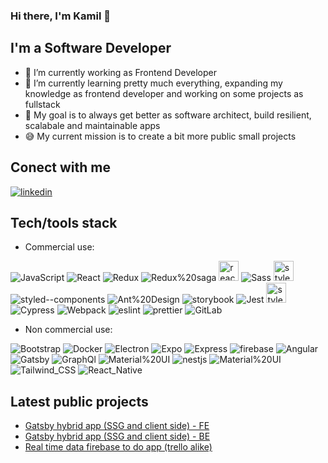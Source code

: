 <!-- Get labels from
https://github.com/alexandresanlim/Badges4-README.md-Profile#-frameworks- -->

### Hi there, I'm Kamil 👋
## I'm a Software Developer
- :construction_worker: I’m currently working as Frontend Developer
- 🌱 I’m currently learning pretty much everything, expanding my knowledge as frontend developer and working on some projects as fullstack
- :office: My goal is to always get better as software architect, build resilient, scalabale and maintainable apps
- :sweat_smile: My current mission is to create a bit more public small projects 

## Conect with me
[![linkedin](https://img.shields.io/badge/LinkedIn-0077B5?style=for-the-badge&logo=linkedin&logoColor=white)](https://linkedin.com/in/kamil-szczerbi%C5%84ski-ba9b26183)

## Tech/tools stack
- Commercial use: 

![JavaScript](https://img.shields.io/badge/JavaScript-323330?style=for-the-badge&logo=javascript&logoColor=F7DF1E)
![React](https://img.shields.io/badge/React-20232A?style=for-the-badge&logo=react&logoColor=61DAFB)
![Redux](https://img.shields.io/badge/Redux-593D88?style=for-the-badge&logo=redux&logoColor=white)
![Redux%20saga](https://img.shields.io/badge/Redux%20saga-86D46B?style=for-the-badge&logo=redux%20saga&logoColor=999999)
<img alt="react-query" height="32px" src="https://react-query.tanstack.com/_next/static/images/emblem-light-628080660fddb35787ff6c77e97ca43e.svg" />
![Sass](https://img.shields.io/badge/Sass-CC6699?style=for-the-badge&logo=sass&logoColor=white)
<img alt="styled-component" height="32px" src="https://raw.githubusercontent.com/styled-components/brand/master/styled-components.png" />
![styled--components](https://img.shields.io/badge/styled--components-DB7093?style=for-the-badge&logo=styled-components&logoColor=white)
![Ant%20Design](https://img.shields.io/badge/Ant%20Design-1890FF?style=for-the-badge&logo=antdesign&logoColor=white)
![storybook](https://img.shields.io/badge/storybook-FF4785?style=for-the-badge&logo=storybook&logoColor=white)
![Jest](https://img.shields.io/badge/Jest-C21325?style=for-the-badge&logo=jest&logoColor=white)
<img alt="styled-component" height="32px" src="https://testing-library.com/img/octopus-128x128.png" />
![Cypress](https://img.shields.io/badge/Cypress-17202C?style=for-the-badge&logo=cypress&logoColor=white)
![Webpack](https://img.shields.io/badge/Webpack-8DD6F9?style=for-the-badge&logo=Webpack&logoColor=white)
![eslint](https://img.shields.io/badge/eslint-3A33D1?style=for-the-badge&logo=eslint&logoColor=white)
![prettier](https://img.shields.io/badge/prettier-1A2C34?style=for-the-badge&logo=prettier&logoColor=F7BA3E)
![GitLab](https://img.shields.io/badge/GitLab-330F63?style=for-the-badge&logo=gitlab&logoColor=white)


- Non commercial use:

![Bootstrap](https://img.shields.io/badge/Bootstrap-563D7C?style=for-the-badge&logo=bootstrap&logoColor=white)
![Docker](https://img.shields.io/badge/Docker-2CA5E0?style=for-the-badge&logo=docker&logoColor=white)
![Electron](https://img.shields.io/badge/Electron-2B2E3A?style=for-the-badge&logo=electron&logoColor=9FEAF9)
![Expo](https://img.shields.io/badge/Expo-1B1F23?style=for-the-badge&logo=expo&logoColor=white)
![Express](https://img.shields.io/badge/Express.js-000000?style=for-the-badge&logo=express&logoColor=whitee)
![firebase](https://img.shields.io/badge/firebase-ffca28?style=for-the-badge&logo=firebase&logoColor=black)
![Angular](https://img.shields.io/badge/Angular-DD0031?style=for-the-badge&logo=angular&logoColor=white)
![Gatsby](https://img.shields.io/badge/Gatsby-663399?style=for-the-badge&logo=gatsby&logoColor=white)
![GraphQl](https://img.shields.io/badge/GraphQl-E10098?style=for-the-badge&logo=graphql&logoColor=white)
![Material%20UI](https://img.shields.io/badge/Material%20UI-007FFF?style=for-the-badge&logo=mui&logoColor=white)
![nestjs](https://img.shields.io/badge/nestjs-E0234E?style=for-the-badge&logo=nestjs&logoColor=white)
![Material%20UI](https://img.shields.io/badge/Material%20UI-007FFF?style=for-the-badge&logo=mui&logoColor=white)
![Tailwind_CSS](https://img.shields.io/badge/Tailwind_CSS-38B2AC?style=for-the-badge&logo=tailwind-css&logoColor=white)
![React_Native](https://img.shields.io/badge/React_Native-20232A?style=for-the-badge&logo=react&logoColor=61DAFB)

## Latest public projects

- [Gatsby hybrid app (SSG and  client side) - FE](https://github.com/kamosz08/trans-front)
- [Gatsby hybrid app (SSG and  client side) - BE](https://github.com/kamosz08/trans-backend)
- [Real time data firebase to do app (trello alike)](https://github.com/kamosz08/tasker-dnd)

